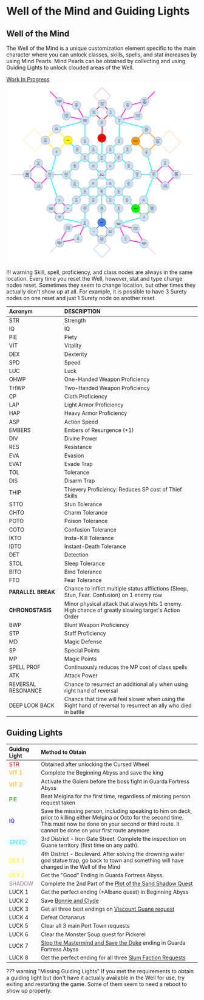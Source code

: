 # Well of the Mind and Guiding Lights

## Well of the Mind

The Well of the Mind is a unique customization element specific to the main character where you can unlock classes, skills, spells, and stat increases by using Mind Pearls.
Mind Pearls can be obtained by collecting and using Guiding Lights to unlock clouded areas of the Well.

[Work In Progress](https://docs.google.com/drawings/d/1UHwGEu8l-zUiRK5n927STzAbRQGQOG6ZA4tIo7SCPKo/edit)  
![Well of the Mind](./img/well-of-the-mind.png)

!!! warning
    Skill, spell, proficiency, and class nodes are always in the same location. Every time you reset the Well, however, stat and type change nodes reset.
    Sometimes they seem to change location, but other times they actually don't show up at all.
    For example, it is possible to have 3 Surety nodes on one reset and just 1 Surety node on another reset.

| Acronym            | DESCRIPTION                                                                                                     |
|:------------------ |:--------------------------------------------------------------------------------------------------------------- |
| STR                | Strength                                                                                                        |
| IQ                 | IQ                                                                                                              |
| PIE                | Piety                                                                                                           |
| VIT                | Vitality                                                                                                        |
| DEX                | Dexterity                                                                                                       |
| SPD                | Speed                                                                                                           |
| LUC                | Luck                                                                                                            |
| OHWP               | One-Handed Weapon Proficiency                                                                                   |
| THWP               | Two-Handed Weapon Proficiency                                                                                   |
| CP                 | Cloth Proficiency                                                                                               |
| LAP                | Light Armor Proficiency                                                                                         |
| HAP                | Heavy Armor Proficiency                                                                                         |
| ASP                | Action Speed                                                                                                    |
| EMBERS             | Embers of Resurgence (+1)                                                                                       |
| DIV                | Divine Power                                                                                                    |
| RES                | Resistance                                                                                                      |
| EVA                | Evasion                                                                                                         |
| EVAT               | Evade Trap                                                                                                      |
| TOL                | Tolerance                                                                                                       |
| DIS                | Disarm Trap                                                                                                     |
| THIP               | Thievery Proficiency: Reduces SP cost of Thief Skills                                                           |
| STTO               | Stun Tolerance                                                                                                  |
| CHTO               | Charm Tolerance                                                                                                 |
| POTO               | Poison Tolerance                                                                                                |
| COTO               | Confusion Tolerance                                                                                             |
| IKTO               | Insta-Kill Tolerance                                                                                            |
| IDTO               | Instant-Death Tolerance                                                                                         |
| DET                | Detection                                                                                                       |
| STOL               | Sleep Tolerance                                                                                                 |
| BITO               | Bind Tolerance                                                                                                  |
| FTO                | Fear Tolerance                                                                                                  |
| **PARALLEL BREAK** | Chance to inflict multiple status afflictions (Sleep, Stun, Fear. Confusion) on 1 enemy row                     |
| **CHRONOSTASIS**   | Minor physical attack that always hits 1 enemy. High chance of greatly slowing target's Action Order            |
| BWP                | Blunt Weapon Proficiency                                                                                        |
| STP                | Staff Proficiency                                                                                               |
| MD                 | Magic Defense                                                                                                   |
| SP                 | Special Points                                                                                                  |
| MP                 | Magic Points                                                                                                    |
| SPELL PROF         | Continuously reduces the MP cost of class spells                                                                |
| ATK                | Attack Power                                                                                                    |
| REVERSAL RESONANCE | Chance to resurrect an additional ally when using right hand of reversal                                        |
| DEEP LOOK BACK     | Chance that time will feel slower when using the Right hand of reversal to resurrect an ally who died in battle |

## Guiding Lights

| Guiding Light | Method to Obtain                                                                                                                                                                                                            |
|:------------- |:--------------------------------------------------------------------------------------------------------------------------------------------------------------------------------------------------------------------------- |
| <span style="color: red">STR</span>           | Obtained after unlocking the Cursed Wheel                                                                                                                                                                                   |
| <span style="color: orange">VIT 1</span>         | Complete the Beginning Abyss and save the king                                                                                                                                                                              |
| <span style="color: orange">VIT 2</span>         | Activate the Golem before the boss fight in Guarda Fortress Abyss                                                                                                                                                           |
| <span style="color: green">PIE</span>           | Beat Melgina for the first time, regardless of missing person request taken                                                                                                                                                 |
| <span style="color: blue">IQ</span>            | Save the missing person, including speaking to him on deck, prior to killing either Melgina or Octo for the second time. This must now be done on your second or third route. It cannot be done on your first route anymore |
| <span style="color: cyan">SPEED</span>         | 3rd District - Iron Gate Street. Complete the inspection on Guane territory (first time on any path).                                                                                                                       |
| <span style="color: yellow">DEX 1</span>         | 4th District - Boulevard. After solving the drowning water god statue trap, go back to town and something will have changed in the Well of the Mind                                                                         |
| <span style="color: yellow">DEX 2</span>         | Get the "Good" Ending in Guarda Fortress Abyss.                                                                                                                                                                             |
| <span style="color: #877698">SHADOW</span>         | Complete the 2nd Part of the [Plot of the Sand Shadow Quest](../events/plot-of-the-sand-shadow/plot-of-the-sand-shadow.md#guide-for-2nd-part)                                                                                  |
| <span style="color: buleviolet">LUCK 1</span>        | Get the perfect ending (+Albano quest) in Beginning Abyss                                                                                                                                                                   |
| <span style="color: buleviolet">LUCK 2</span>        | Save [Bonnie and Clyde](../abyss-guides/2-port-town-grand-legion/requests.md#delivering-chamomile-for-the-dead)                                                                                                             |
| <span style="color: buleviolet">LUCK 3</span>        | Get all three best endings on [Viscount Guane request](../abyss-guides/2-port-town-grand-legion/requests.md#viscount-guane)                                                                                                 |
| <span style="color: buleviolet">LUCK 4</span>        | Defeat Octanarus                                                                                                                                                                                                            |
| <span style="color: buleviolet">LUCK 5</span>        | Clear all 3 main Port Town requests                                                                                                                                                                                         |
| <span style="color: buleviolet">LUCK 6</span>        | Clear the Monster Soup quest for Pickerel                                                                                                                                                                                   |
| <span style="color: buleviolet">LUCK 7</span>        | [Stop the Mastermind and Save the Duke](../abyss-guides/3-guarda-fortress/important-request-gwo.md#stop-the-mastermind-and-save-the-duke) ending in Guarda Fortress Abyss                                                   |
| <span style="color: buleviolet">LUCK 8</span>        | Get the perfect ending for all three [Slum Faction Requests](../abyss-guides/3-guarda-fortress/requests.md#old-district-slum-faction-quests)                                                                                |

??? warning "Missing Guiding Lights"
    If you met the requirements to obtain a guiding light but don't have it actually available in the Well for use, try exiting and restarting the game. Some of them seem to need a reboot to show up properly.
